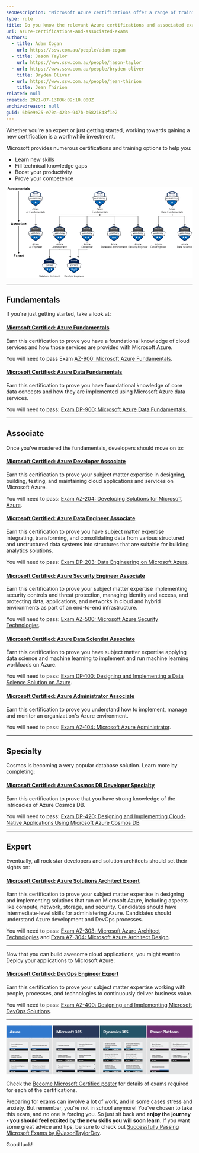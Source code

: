 ```yaml
---
seoDescription: "Microsoft Azure certifications offer a range of training options to learn new skills, fill technical gaps and boost productivity."
type: rule
title: Do you know the relevant Azure certifications and associated exams?
uri: azure-certifications-and-associated-exams
authors:
  - title: Adam Cogan
    url: https://ssw.com.au/people/adam-cogan
  - title: Jason Taylor
    url: https://www.ssw.com.au/people/jason-taylor
  - url: https://www.ssw.com.au/people/bryden-oliver
    title: Bryden Oliver
  - url: https://www.ssw.com.au/people/jean-thirion
    title: Jean Thirion
related: null
created: 2021-07-13T06:09:10.000Z
archivedreason: null
guid: 6b6e9e25-e70a-423e-947b-b6821848f1e2
---
```

Whether you're an expert or just getting started, working towards gaining a new certification is a worthwhile investment.

Microsoft provides numerous certifications and training options to help you:

* Learn new skills
* Fill technical knowledge gaps
* Boost your productivity
* Prove your competence

<!--endintro-->

![Figure: Microsoft Certification RoadMap](azure-certification-branch.png)

- - -

## Fundamentals

If you're just getting started,  take a look at:

#### [Microsoft Certified: Azure Fundamentals](https://docs.microsoft.com/en-us/learn/certifications/azure-fundamentals/)

Earn this certification to prove you have a foundational knowledge of cloud services and how those services are provided with Microsoft Azure.  

You will need to pass Exam [AZ-900: Microsoft Azure Fundamentals](https://docs.microsoft.com/en-us/learn/certifications/exams/az-900).

#### [Microsoft Certified: Azure Data Fundamentals](https://docs.microsoft.com/en-us/learn/certifications/azure-data-fundamentals/)

Earn this certification to prove you have foundational knowledge of core data concepts and how they are implemented using Microsoft Azure data services.

You will need to pass: [Exam DP-900: Microsoft Azure Data Fundamentals](https://docs.microsoft.com/en-us/learn/certifications/exams/dp-900).

- - -

## Associate

Once you've mastered the fundamentals, developers should move on to:

#### [Microsoft Certified: Azure Developer Associate](https://docs.microsoft.com/en-us/learn/certifications/azure-developer/)

Earn this certification to prove your subject matter expertise in designing, building, testing, and maintaining cloud applications and services on Microsoft Azure.

You will need to pass: [Exam AZ-204: Developing Solutions for Microsoft Azure](https://docs.microsoft.com/en-us/learn/certifications/exams/az-204).

#### [Microsoft Certified: Azure Data Engineer Associate](https://docs.microsoft.com/en-us/learn/certifications/azure-data-engineer/)

Earn this certification to prove you have subject matter expertise integrating, transforming, and consolidating data from various structured and unstructured data systems into structures that are suitable for building analytics solutions.

You will need to pass: [Exam DP-203: Data Engineering on Microsoft Azure](https://docs.microsoft.com/en-us/learn/certifications/exams/dp-203).

#### [Microsoft Certified: Azure Security Engineer Associate](https://docs.microsoft.com/en-us/learn/certifications/azure-security-engineer/)

Earn this certification to prove your subject matter expertise implementing security controls and threat protection, managing identity and access, and protecting data, applications, and networks in cloud and hybrid environments as part of an end-to-end infrastructure.

You will need to pass: [Exam AZ-500: Microsoft Azure Security Technologies](https://docs.microsoft.com/en-us/learn/certifications/exams/az-500).

#### [Microsoft Certified: Azure Data Scientist Associate](https://docs.microsoft.com/en-gb/learn/certifications/azure-data-scientist/)

Earn this certification to prove you have subject matter expertise applying data science and machine learning to implement and run machine learning workloads on Azure.

You will need to pass: [Exam DP-100: Designing and Implementing a Data Science Solution on Azure](https://docs.microsoft.com/en-gb/learn/certifications/exams/dp-100).

#### [Microsoft Certified: Azure Administrator Associate](https://docs.microsoft.com/en-us/learn/certifications/azure-administrator/)

Earn this certification to prove you understand how to implement, manage and monitor an organization's Azure environment.

You will need to pass: [Exam AZ-104: Microsoft Azure Administrator](https://docs.microsoft.com/en-us/learn/certifications/exams/az-104).

- - -

## Specialty

Cosmos is becoming a very popular database solution. Learn more by completing:

#### [Microsoft Certified: Azure Cosmos DB Developer Specialty](https://docs.microsoft.com/en-us/learn/certifications/azure-cosmos-db-developer-specialty/)

Earn this certification to prove that you have strong knowledge of the intricacies of Azure Cosmos DB.

You will need to pass: [Exam DP-420: Designing and Implementing Cloud-Native Applications Using Microsoft Azure Cosmos DB](https://docs.microsoft.com/en-us/learn/certifications/exams/dp-420)

- - -

## Expert

Eventually, all rock star developers and solution architects should set their sights on:

#### [Microsoft Certified: Azure Solutions Architect Expert](https://docs.microsoft.com/en-us/learn/certifications/azure-solutions-architect/)

Earn this certification to prove your subject matter expertise in designing and implementing solutions that run on Microsoft Azure, including aspects like compute, network, storage, and security. Candidates should have intermediate-level skills for administering Azure. Candidates should understand Azure development and DevOps processes.

You will need to pass: [Exam AZ-303: Microsoft Azure Architect Technologies](https://docs.microsoft.com/en-us/learn/certifications/exams/az-303) and [Exam AZ-304: Microsoft Azure Architect Design](https://docs.microsoft.com/en-us/learn/certifications/exams/az-304).

- - -

Now that you can build awesome cloud applications, you might want to Deploy your applications to Microsoft Azure:

#### [Microsoft Certified: DevOps Engineer Expert](https://docs.microsoft.com/en-us/learn/certifications/devops-engineer/)

Earn this certification to prove your subject matter expertise working with people, processes, and technologies to continuously deliver business value.

You will need to pass: [Exam AZ-400: Designing and Implementing Microsoft DevOps Solutions](https://docs.microsoft.com/en-us/learn/certifications/exams/az-400).

- - -

![Figure: Get the poster to see Microsoft's certifications](screen-shot-2022-01-06-at-10.17.14-pm.png)

Check the [Become Microsoft Certified poster](https://aka.ms/traincertposter) for details of exams required for each of the certifications.

Preparing for exams can involve a lot of work, and in some cases stress and anxiety. But remember, you're not in school anymore! You've chosen to take this exam, and no one is forcing you. So just sit back and **enjoy the journey - you should feel excited by the new skills you will soon learn**. If you want some great advice and tips, be sure to check out [Successfully Passing Microsoft Exams by @JasonTaylorDev](https://jasontaylor.dev/successfully-passing-microsoft-exams/).

Good luck!
